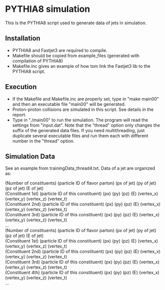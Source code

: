 # PYTHIA8 simulation

This is the PYTHIA8 script used to generate data of jets in simulation.

## Installation

- PYTHIA8 and Fastjet3 are required to compile.
- Makefile should be copied from example_files (generated with compilation of PYTHIA8)
- Makefile.inc gives an example of how tom link the Fastjet3 lib to the PYTHIA8 script.

## Execution

- If the Makefile and Makefile.inc are properly set, type in "make main00" and then an executable file "main00" will be generated.
- Proton-proton collisions are simulated in this script. See details in the report.
- Type in "./main00" to run the simulation. The program will read the settings from "input.dat". Note that the "thread" option only changes the suffix of the generated data files. If you need multithreading, just duplicate several executable files and run them each with different number in the "thread" option.

## Simulation Data

See an example from trainingData_thread4.txt. Data of a jet are organized as:  

(Number of constituents) (particle ID of flavor parton) (px of jet) (py of jet) (pz of jet) (E of jet)  
(Constituent 1st) (particle ID of this constituent) (px) (py) (pz) (E) (vertex_x) (vertex_y) (vertex_z) (vertex_t)  
(Constituent 2nd) (particle ID of this constituent) (px) (py) (pz) (E) (vertex_x) (vertex_y) (vertex_z) (vertex_t)  
(Constituent 3rd) (particle ID of this constituent) (px) (py) (pz) (E) (vertex_x) (vertex_y) (vertex_z) (vertex_t)  
...  
(Number of constituents) (particle ID of flavor parton) (px of jet) (py of jet) (pz of jet) (E of jet)  
(Constituent 1st) (particle ID of this constituent) (px) (py) (pz) (E) (vertex_x) (vertex_y) (vertex_z) (vertex_t)  
(Constituent 2nd) (particle ID of this constituent) (px) (py) (pz) (E) (vertex_x) (vertex_y) (vertex_z) (vertex_t)  
(Constituent 3rd) (particle ID of this constituent) (px) (py) (pz) (E) (vertex_x) (vertex_y) (vertex_z) (vertex_t)  
(Constituent 4th) (particle ID of this constituent) (px) (py) (pz) (E) (vertex_x) (vertex_y) (vertex_z) (vertex_t)  
...  
